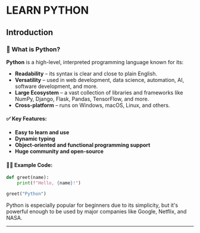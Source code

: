# LEARN PYTHON
## Introduction 
### 🐍 What is Python?

**Python** is a high-level, interpreted programming language known for its:

* **Readability** – its syntax is clear and close to plain English.
* **Versatility** – used in web development, data science, automation, AI, software development, and more.
* **Large Ecosystem** – a vast collection of libraries and frameworks like NumPy, Django, Flask, Pandas, TensorFlow, and more.
* **Cross-platform** – runs on Windows, macOS, Linux, and others.

#### ✅ Key Features:

* **Easy to learn and use**
* **Dynamic typing**
* **Object-oriented and functional programming support**
* **Huge community and open-source**

#### 👨‍💻 Example Code:

```python
def greet(name):
    print(f"Hello, {name}!")

greet("Python")
```

Python is especially popular for beginners due to its simplicity, but it's powerful enough to be used by major companies like Google, Netflix, and NASA.



---


